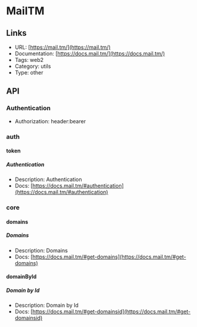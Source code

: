 # MailTM

## Links

* URL: [https://mail.tm/](https://mail.tm/)
* Documentation: [https://docs.mail.tm/](https://docs.mail.tm/)
* Tags: web2
* Category: utils
* Type: other

## API

### Authentication

* Authorization: header:bearer

### auth

#### token

##### Authentication

* Description: Authentication
* Docs: [https://docs.mail.tm/#authentication](https://docs.mail.tm/#authentication)

### core

#### domains

##### Domains

* Description: Domains
* Docs: [https://docs.mail.tm/#get-domains](https://docs.mail.tm/#get-domains)

#### domainById

##### Domain by Id

* Description: Domain by Id
* Docs: [https://docs.mail.tm/#get-domainsid](https://docs.mail.tm/#get-domainsid)
